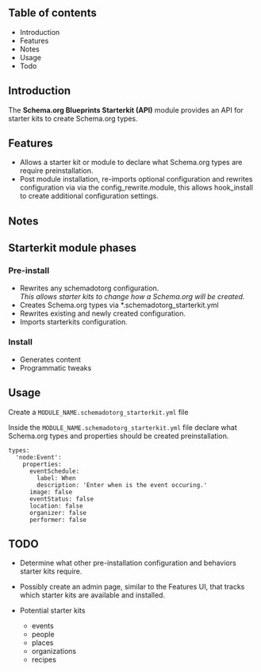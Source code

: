 Table of contents
-----------------

* Introduction
* Features
* Notes
* Usage
* Todo


Introduction
------------

The **Schema.org Blueprints Starterkit (API)** module provides an API for 
starter kits to create Schema.org types.


Features
--------

- Allows a starter kit or module to declare what Schema.org types are require
  preinstallation.
- Post module installation, re-imports optional configuration and rewrites 
  configuration via via the config_rewrite.module, this allows hook_install 
  to create additional configuration settings.


Notes
-----

## Starterkit module phases

### Pre-install

- Rewrites any schemadotorg configuration.   
  _This allows starter kits to change how a Schema.org will be created._
- Creates Schema.org types via *.schemadotorg_starterkit.yml
- Rewrites existing and newly created configuration.
- Imports starterkits configuration.  

### Install

- Generates content
- Programmatic tweaks

  
Usage
-----

Create a `MODULE_NAME.schemadotorg_starterkit.yml` file

Inside the `MODULE_NAME.schemadotorg_starterkit.yml` file declare what 
Schema.org types and properties should be created preinstallation.

```
types:
  'node:Event':
    properties:
      eventSchedule:
        label: When
        description: 'Enter when is the event occuring.'
      image: false
      eventStatus: false
      location: false
      organizer: false
      performer: false
```


TODO
----

- Determine what other pre-installation configuration and behaviors 
  starter kits require.

- Possibly create an admin page, similar to the Features UI, that tracks 
  which starter kits are available and installed.  

- Potential starter kits
  - events
  - people
  - places
  - organizations
  - recipes
